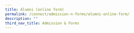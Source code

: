 ```yaml
---
title: Alumni (online form)
permalink: /connect/admission-n-forms/alumni-online-form/
description: ""
third_nav_title: Admission & Forms
---
```


